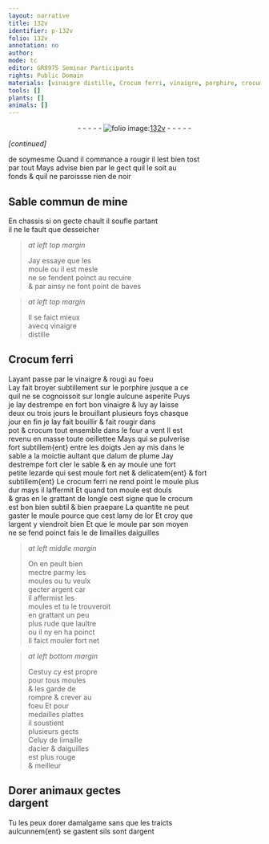 ```yaml
---
layout: narrative
title: 132v
identifier: p-132v
folio: 132v
annotation: no
author:
mode: tc
editor: GR8975 Seminar Participants
rights: Public Domain
materials: [vinaigre distille, Crocum ferri, vinaigre, porphire, crocum, alum de plume, crocum ferri, or, argent, limailles daiguilles, limaille dacier & daiguilles, amalgame]
tools: []
plants: []
animals: []
---
```


<div class="folio" align="center">- - - - - <a href="http://gallica.bnf.fr/ark:/12148/btv1b10500001g/f270.item.r=" target="_blank"><img src="https://cu-mkp.github.io/2017-workshop-edition/assets/photo-icon.png" alt="folio image: " style="display:inline-block; margin-bottom:-3px;"/>132v</a> - - - - - </div>  
 
*[continued]*
  
de soymesme Quand il commance a rougir il lest bien tost<br/> par tout Mays advise bien par le gect quil le soit au<br/> fonds & quil ne paroissse rien de noir
 
 
  

## Sable commun de mine

 
En chassis si on gecte chault il soufle partant<br/> il ne le fault que desseicher
 
> *at left top margin*
> 
> 
>   Jay essaye que les<br/> moule ou il est mesle<br/> ne se fendent poinct au recuire<br/> & par ainsy ne font point de baves
 
> *at left top margin*
> 
> 
>   Il se faict mieux<br/> avecq <span class="m">vinaigre<br/> distille</span>
 
 
  

## <span class="m">Crocum ferri</span>

 
Layant passe par le <span class="m">vinaigre</span> & rougi au foeu<br/> Lay fait broyer subtillement sur le <span class="m">porphire</span> jusque a ce<br/> quil ne se cognoissoit sur longle aulcune asperite Puys<br/> je lay destrempe en fort bon <span class="m">vinaigre</span> & luy ay laisse<br/> deux ou trois jours le brouillant plusieurs foys chasque <br/> jour en fin je lay fait bouillir & fait rougir dans<br/> pot & <span class="m">crocum</span> tout ensemble dans le four a vent Il est<br/> revenu en masse toute oeillettee Mays qui se pulverise<br/> fort subtillem{ent} entre les doigts Jen ay mis dans le<br/> sable <span class="del">a</span> la moictie aultant que d<span class="m">alum de plume</span> Jay<br/> destrempe fort cler le sable & en ay moule une fort<br/> petite lezarde qui sest moule fort net & delicatem{ent} & fort<br/> subtillem{ent} Le <span class="m">crocum ferri</span> ne rend point le moule plus<br/> dur mays il laffermit Et quand ton moule est douls<br/> & gras en le grattant de longle cest signe que le <span class="m">crocum</span><br/> est bon bien subtil & bien praepare La quantite ne peut<br/> gaster le moule pource que cest lamy de l<span class="m">or</span> Et croy que<br/> l<span class="m">argent</span> y viendroit bien Et que le moule par son moyen<br/> ne se fend poinct <span class="add">fais le de <span class="m">limailles daiguilles</span></span>
 
> *at left middle margin*
> 
> 
>   On en peult bien<br/> mectre parmy les<br/> moules ou tu veulx<br/> gecter <span class="m">argent</span> car<br/> il affermist les<br/> moules et tu le trouveroit<br/> en grattant un peu<br/> plus rude que laultre<br/> ou il ny en ha poinct<br/> Il faict mouler fort net
 
> *at left bottom margin*
> 
> 
>   Cestuy cy est propre<br/> pour tous moules<br/> & les garde de<br/> rompre & crever au<br/> foeu Et pour<br/> medailles plattes<br/> il soustient<br/> plusieurs gects<br/> Celuy de <span class="m">limaille<br/> dacier & daiguilles</span><br/> est plus rouge<br/> & meilleur
 
 
  

## Dorer animaux gectes<br/> d<span class="m">argent</span>

 
Tu les peux dorer d<span class="m">amalgame</span> sans que les traicts<br/> aulcunnem{ent} se gastent sils sont d<span class="m">argent</span>
 
